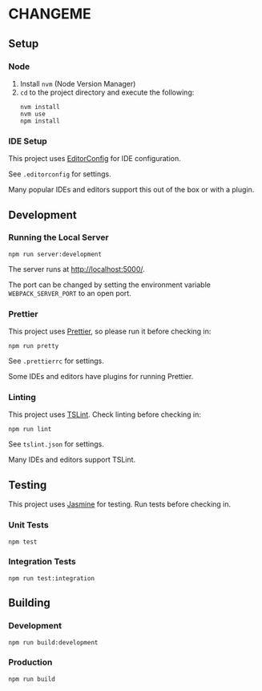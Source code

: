 # CHANGEME

## Setup

### Node

1.  Install `nvm` (Node Version Manager)
2.  `cd` to the project directory and execute the following:
    ```
    nvm install
    nvm use
    npm install
    ```

### IDE Setup

This project uses [EditorConfig] for IDE configuration.

See `.editorconfig` for settings.

Many popular IDEs and editors support this out of the box or with a plugin.

## Development

### Running the Local Server

```
npm run server:development
```

The server runs at [http://localhost:5000/].

The port can be changed by setting the environment variable `WEBPACK_SERVER_PORT` to an open port.

### Prettier

This project uses [Prettier], so please run it before checking in:

```
npm run pretty
```

See `.prettierrc` for settings.

Some IDEs and editors have plugins for running Prettier.

### Linting

This project uses [TSLint]. Check linting before checking in:

```
npm run lint
```

See `tslint.json` for settings.

Many IDEs and editors support TSLint.

## Testing

This project uses [Jasmine] for testing. Run tests before checking in.

### Unit Tests

```
npm test
```

### Integration Tests

```
npm run test:integration
```

## Building

### Development

```
npm run build:development
```

### Production

```
npm run build
```

[http://localhost:5000/]: http://localhost:5000/
[editorconfig]: https://editorconfig.org/
[jasmine]: https://jasmine.github.io/
[prettier]: https://prettier.io/
[tslint]: https://palantir.github.io/tslint/
